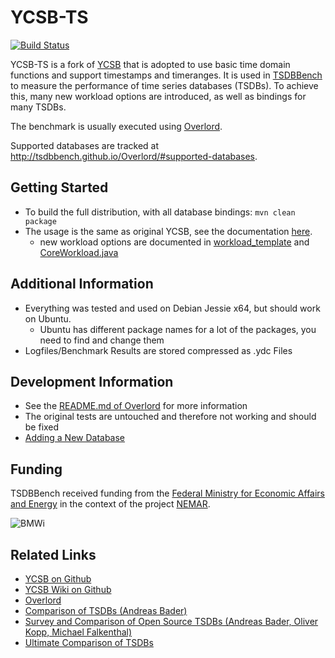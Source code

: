 # YCSB-TS
[![Build Status](https://travis-ci.org/TSDBBench/YCSB-TS.svg?branch=master)](https://travis-ci.org/TSDBBench/YCSB-TS)

YCSB-TS is a fork of [YCSB](http://github.com/brianfrankcooper/YCSB) that is adopted to use basic time domain functions and support timestamps and timeranges.
It is used in [TSDBBench](https://tsdbbench.github.io/) to measure the performance of time series databases (TSDBs).
To achieve this, many new workload options are introduced, as well as bindings for many TSDBs.

The benchmark is usually executed using [Overlord](https://github.com/TSDBBench/Overlord).

Supported databases are tracked at <http://tsdbbench.github.io/Overlord/#supported-databases>.

## Getting Started

* To build the full distribution, with all database bindings:
    `mvn clean package`
* The usage is the same as original YCSB, see the documentation [here](http://github.com/brianfrankcooper/YCSB).
    * new workload options are documented in [workload_template](workloads/workload_template) and [CoreWorkload.java](core/src/main/java/com/yahoo/ycsb/workloads/CoreWorkload.java)

## Additional Information

* Everything was tested and used on Debian Jessie x64, but should work on Ubuntu.
    * Ubuntu has different package names for a lot of the packages, you need to find and change them
* Logfiles/Benchmark Results are stored compressed as .ydc Files 
    
## Development Information

* See the [README.md of Overlord](https://github.com/TSDBBench/Overlord) for more information
* The original tests are untouched and therefore not working and should be fixed
* [Adding a New Database](adding_a_database.md)

## Funding

TSDBBench received funding from the
[Federal Ministry for Economic Affairs and Energy](http://www.bmwi.de/Navigation/EN/Home/home.html)
in the context of the project [NEMAR](https://www.nemar.de/).

![BMWi](https://tsdbbench.github.io/BMWi.jpg)

## Related Links

* [YCSB on Github](http://github.com/brianfrankcooper/YCSB)
* [YCSB Wiki on Github](http://wiki.github.com/brianfrankcooper/YCSB)
* [Overlord](https://github.com/TSDBBench/Overlord)
* [Comparison of TSDBs (Andreas Bader)](http://www2.informatik.uni-stuttgart.de/cgi-bin/NCSTRL/NCSTRL_view.pl?id=DIP-3729&mod=0&engl=0&inst=FAK)
* [Survey and Comparison of Open Source TSDBs (Andreas Bader, Oliver Kopp, Michael Falkenthal)](http://www2.informatik.uni-stuttgart.de/cgi-bin/NCSTRL/NCSTRL_view.pl?id=INPROC-2017-06&mod=0&engl=0&inst=IPVS)
* [Ultimate Comparison of TSDBs](https://tsdbbench.github.io/Ultimate-TSDB-Comparison/)
